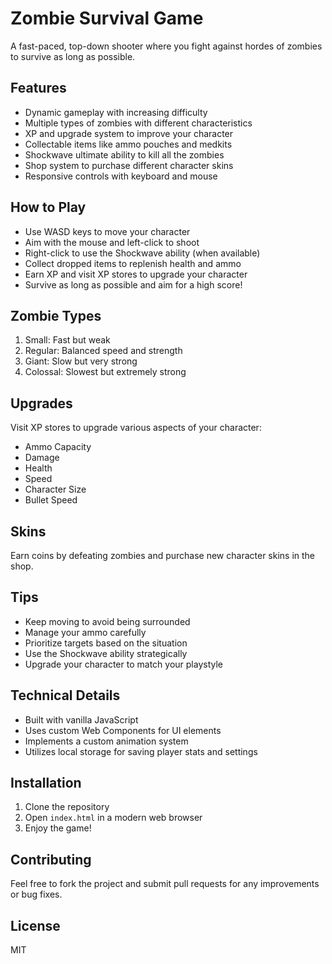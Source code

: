 # Zombie Survival Game

A fast-paced, top-down shooter where you fight against hordes of zombies to survive as long as possible.

## Features

- Dynamic gameplay with increasing difficulty
- Multiple types of zombies with different characteristics
- XP and upgrade system to improve your character
- Collectable items like ammo pouches and medkits
- Shockwave ultimate ability to kill all the zombies
- Shop system to purchase different character skins
- Responsive controls with keyboard and mouse

## How to Play

- Use WASD keys to move your character
- Aim with the mouse and left-click to shoot
- Right-click to use the Shockwave ability (when available)
- Collect dropped items to replenish health and ammo
- Earn XP and visit XP stores to upgrade your character
- Survive as long as possible and aim for a high score!

## Zombie Types

1. Small: Fast but weak
2. Regular: Balanced speed and strength
3. Giant: Slow but very strong
4. Colossal: Slowest but extremely strong

## Upgrades

Visit XP stores to upgrade various aspects of your character:
- Ammo Capacity
- Damage
- Health
- Speed
- Character Size
- Bullet Speed

## Skins

Earn coins by defeating zombies and purchase new character skins in the shop.

## Tips

- Keep moving to avoid being surrounded
- Manage your ammo carefully
- Prioritize targets based on the situation
- Use the Shockwave ability strategically
- Upgrade your character to match your playstyle

## Technical Details

- Built with vanilla JavaScript
- Uses custom Web Components for UI elements
- Implements a custom animation system
- Utilizes local storage for saving player stats and settings

## Installation

1. Clone the repository
2. Open `index.html` in a modern web browser
3. Enjoy the game!

## Contributing

Feel free to fork the project and submit pull requests for any improvements or bug fixes.

## License

MIT
